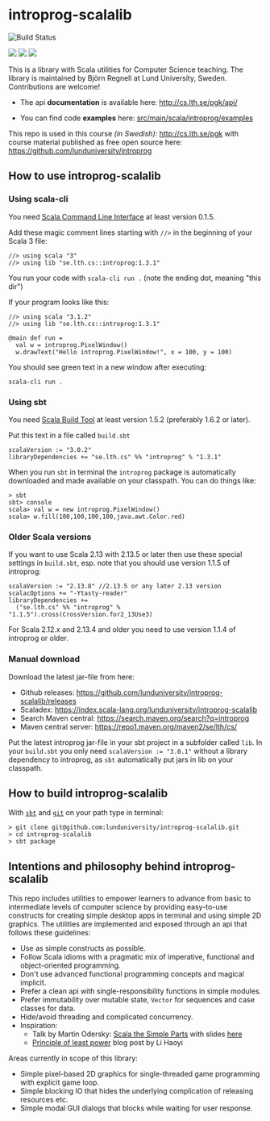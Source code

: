 # introprog-scalalib

![Build Status](https://github.com/lunduniversity/introprog-scalalib/actions/workflows/main.yml/badge.svg)

[<img src="https://img.shields.io/maven-central/v/se.lth.cs/introprog_3.svg?label=latest%20release%20for%20Scala%203">](http://search.maven.org/#search%7Cga%7C1%7Cg%3Ase.lth.cs%20a%3Aintroprog_3)  [<img src="https://img.shields.io/maven-central/v/se.lth.cs/introprog_2.13.svg?label=latest%20release%20for%202.13">](http://search.maven.org/#search%7Cga%7C1%7Cg%3Ase.lth.cs%20a%3Aintroprog_2.13)  [<img src="https://img.shields.io/maven-central/v/se.lth.cs/introprog_2.12.svg?label=latest%20release%20for%202.12">](http://search.maven.org/#search%7Cga%7C1%7Cg%3Ase.lth.cs%20a%3Aintroprog_2.12)

This is a library with Scala utilities for Computer Science teaching. The library is maintained by Björn Regnell at Lund University, Sweden. Contributions are welcome!

* The api **documentation** is available here: http://cs.lth.se/pgk/api/

* You can find code **examples** here: [src/main/scala/introprog/examples](https://github.com/lunduniversity/introprog-scalalib/tree/master/src/main/scala/introprog/examples)

This repo is used in this course *(in Swedish)*: http://cs.lth.se/pgk with course material published as free open source here: https://github.com/lunduniversity/introprog


## How to use introprog-scalalib

### Using scala-cli

You need [Scala Command Line Interface]() at least version 0.1.5.

Add these magic comment lines starting with `//>` in the beginning of your Scala 3 file: 

```
//> using scala "3"
//> using lib "se.lth.cs::introprog:1.3.1"
```

You run your code with `scala-cli run .` (note the ending dot, meaning "this dir")

If your program looks like this:

```
//> using scala "3.1.2"
//> using lib "se.lth.cs::introprog:1.3.1"

@main def run = 
  val w = introprog.PixelWindow()
  w.drawText("Hello introprog.PixelWindow!", x = 100, y = 100)
```
You should see green text in a new window after executing:
```
scala-cli run .
```

### Using sbt

You need [Scala Build Tool](https://www.scala-sbt.org/download.html) at least version 1.5.2 (preferably 1.6.2 or later). 

Put this text in a file called `build.sbt`
```
scalaVersion := "3.0.2"
libraryDependencies += "se.lth.cs" %% "introprog" % "1.3.1"
```

When you run `sbt` in terminal the `introprog` package is automatically downloaded and made available on your classpath.
You can do things like:
```
> sbt
sbt> console
scala> val w = new introprog.PixelWindow()
scala> w.fill(100,100,100,100,java.awt.Color.red)
```

### Older Scala versions

If you want to use Scala 2.13 with 2.13.5 or later then use these special settings in `build.sbt`, esp. note that you should use version 1.1.5 of introprog: 
```
scalaVersion := "2.13.8" //2.13.5 or any later 2.13 version
scalacOptions += "-Ytasty-reader"
libraryDependencies += 
  ("se.lth.cs" %% "introprog" % "1.1.5").cross(CrossVersion.for2_13Use3)
```

For Scala 2.12.x and 2.13.4 and older you need to use version 1.1.4 of introprog or older. 


### Manual download

Download the latest jar-file from here: 
* Github releases: https://github.com/lunduniversity/introprog-scalalib/releases
* Scaladex: https://index.scala-lang.org/lunduniversity/introprog-scalalib
* Search Maven central: https://search.maven.org/search?q=introprog
* Maven central server: https://repo1.maven.org/maven2/se/lth/cs/

Put the latest introprog jar-file in your sbt project in a subfolder called `lib`.  In your `build.sbt` you only need `scalaVersion := "3.0.1"` without a library dependency to introprog, as `sbt` automatically put jars in lib on your classpath.

## How to build introprog-scalalib

With [`sbt`](https://www.scala-sbt.org/download.html) and [`git`](https://git-scm.com/downloads) on your path type in terminal:
```
> git clone git@github.com:lunduniversity/introprog-scalalib.git
> cd introprog-scalalib
> sbt package
```

## Intentions and philosophy behind introprog-scalalib

This repo includes utilities to empower learners to advance from basic to intermediate levels of computer science by providing easy-to-use constructs for creating simple desktop apps in terminal and using simple 2D graphics. The utilities are implemented and exposed through an api that follows these guidelines:

* Use as simple constructs as possible.
* Follow Scala idioms with a pragmatic mix of imperative, functional and object-oriented programming.
* Don't use advanced functional programming concepts and magical implicit.
* Prefer a clean api with single-responsibility functions in simple modules.
* Prefer immutability over mutable state, `Vector` for sequences and case classes for data.
* Hide/avoid threading and complicated concurrency.
* Inspiration:
  - Talk by Martin Odersky: [Scala the Simple Parts](https://www.youtube.com/watch?v=ecekSCX3B4Q) with slides [here](https://www.slideshare.net/Odersky/scala-the-simple-parts)
  - [Principle of least power](http://www.lihaoyi.com/post/StrategicScalaStylePrincipleofLeastPower.html) blog post by Li Haoyi

Areas currently in scope of this library:

* Simple pixel-based 2D graphics for single-threaded game programming with explicit game loop.
* Simple blocking IO that hides the underlying complication of releasing resources etc.
* Simple modal GUI dialogs that blocks while waiting for user response.
